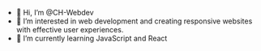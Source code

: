 - 👋 Hi, I’m @CH-Webdev
- 👀 I’m interested in web development and creating responsive websites with effective user experiences.
- 🌱 I’m currently learning JavaScript and React


<!---
CH-Webdev/CH-Webdev is a ✨ special ✨ repository because its `README.md` (this file) appears on your GitHub profile.
You can click the Preview link to take a look at your changes.
--->
